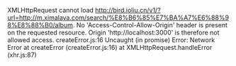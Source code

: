 XMLHttpRequest cannot load http://bird.ioliu.cn/v1/?url=http://m.ximalaya.com/search/%E8%B6%85%E7%BA%A7%E6%88%98%E8%88%B0/album. No 'Access-Control-Allow-Origin' header is present on the requested resource. Origin 'http://localhost:3000' is therefore not allowed access.
createError.js:16 Uncaught (in promise) Error: Network Error
    at createError (createError.js:16)
    at XMLHttpRequest.handleError (xhr.js:87)